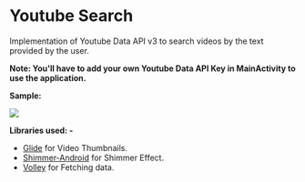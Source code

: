 # Youtube Search

Implementation of Youtube Data API v3 to search videos by the text provided by the user.

**Note: You'll have to add your own Youtube Data API Key in MainActivity to use the application.**

**Sample:**

![](https://user-images.githubusercontent.com/58255323/97676587-dda6d380-1ab6-11eb-87f6-0e6431b6e185.gif)


**Libraries used: -** 
* [Glide](https://github.com/bumptech/glide) for Video Thumbnails.
* [Shimmer-Android](https://github.com/facebook/shimmer-android) for Shimmer Effect.
* [Volley](https://github.com/google/volley) for Fetching data.

